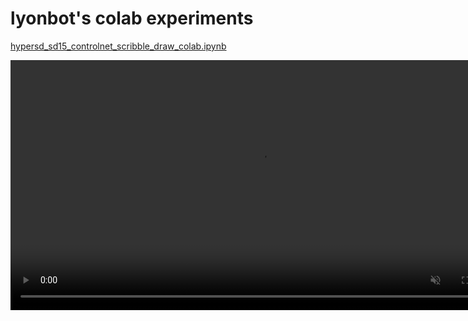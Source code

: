 # lyonbot's colab experiments

[hypersd_sd15_controlnet_scribble_draw_colab.ipynb](https://colab.research.google.com/github/lyonbot/colab-experiments/blob/main/hypersd_sd15_controlnet_scribble_draw_colab.ipynb)

<video src="./hypersd_sd15_controlnet_scribble_draw_colab.mp4" muted loop height=400></video>

